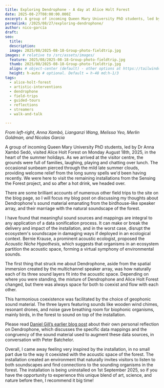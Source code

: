 ```yaml
---
title: Exploring Dendrophone - A day at Alice Holt Forest 
date: 2025-08-27T08:00:00.000Z
excerpt: A group of incoming Queen Mary University PhD students, led by Dr Anna Xambó Sedó, visited Alice Holt Forest on Monday August 18th, in the heart of the summer holidays.
permalink: /2025/08/27/exploring-dendrophone/
author: nico-garcía
draft:
seo:
  title:
  description:
  image: 2025/08/2025-08-18-Group-photo-fieldtrip.jpg
images: # relative to /src/assets/images/
  feature: 2025/08/2025-08-18-Group-photo-fieldtrip.jpg
  thumb: 2025/08/2025-08-18-Group-photo-fieldtrip.jpg
  align: # object-center (default) - other options at https://tailwindcss.com/docs/object-position
  height: h-auto # optional. Default = h-48 md:h-1/3   
tags:
  - alice-holt-forest
  - artistic-interventions
  - dendrophone
  - field-trips
  - guided-tours
  - reflections
  - streamers
  - walk-and-talk

---
```


*From left-right, Anna Xambó, Lianganzi Wang, Melissa Yeo, Merlin Goldman, and Nicolas Garcia*

A group of incoming Queen Mary University PhD students, led by Dr Anna Xambó Sedó, visited Alice Holt Forest on Monday August 18th, 2025, in the heart of the summer holidays. As we arrived at the visitor centre, the grounds were full of families, laughing, playing and chatting over lunch. The occasional sunbeam pierced through the mild late summer clouds, providing welcome relief from the long sunny spells we'd been having recently. We were here to visit the remaining installations from the Sensing the Forest project, and so after a hot drink, we headed over. 

There are some brilliant accounts of numerous other field trips to the site on the blog page, so I will focus my blog post on discussing my thoughts about Dendrophone's sound material emanating from the birdhouse-like speaker array, and their marriage with the natural soundscape of the forest. 

I have found that meaningful sound sources and mappings are integral to any application of a data sonification process. It can make or break the delivery and impact of the installation, and in the worst case, disrupt the ecosystem's soundscape in damaging ways if deployed in an ecological context. Bernie Krause, a prominent acoustic ecologist, proposed the *Acoustic Niche Hypothesis*, which suggests that organisms in an ecosystem partition the acoustic space, forming a virtual symphony of environmental sounds. 

The first thing that struck me about Dendrophone, aside from the spatial immersion created by the multichannel speaker array, was how naturally each of its three sound layers fit into the acoustic space. Depending on where you were standing, the mixture of Dendrophone and Alice Holt Forest changed, but there was always space for both to coexist and flow with each other. 

This harmonious coexistence was facilitated by the choice of geophonic sound material. The three layers featuring sounds like wooden wind chimes, resonant drones, and noise gave breathing room for biophonic organisms, mainly birds, in the forest to sound on top of the installation. 

Please read [Daniel Gill’s earlier blog post](/2025/08/15/personal-reflections-on-dendrophone/) about their own personal reflection on Dendrophone, which discusses the specific data mappings and the congruency of the sound material used to augment these data sources, in conversation with Peter Batchelor.

Overall, I came away feeling very inspired by the installation, in no small part due to the way it coexisted with the acoustic space of the forest. The installation created an environment that naturally invites visitors to listen to both soundscapes and find connections to the sounding organisms in the forest. The installation is being uninstalled on 1st September 2025, so if you have the opportunity to experience this unique blend of art, science, and nature before then, I recommend it big time! 



